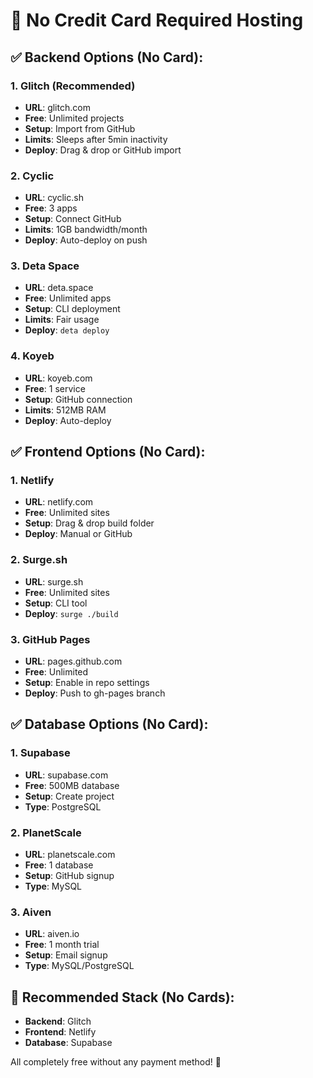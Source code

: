 # 🚀 No Credit Card Required Hosting

## ✅ **Backend Options (No Card):**

### 1. **Glitch** (Recommended)
- **URL**: glitch.com
- **Free**: Unlimited projects
- **Setup**: Import from GitHub
- **Limits**: Sleeps after 5min inactivity
- **Deploy**: Drag & drop or GitHub import

### 2. **Cyclic**
- **URL**: cyclic.sh
- **Free**: 3 apps
- **Setup**: Connect GitHub
- **Limits**: 1GB bandwidth/month
- **Deploy**: Auto-deploy on push

### 3. **Deta Space**
- **URL**: deta.space
- **Free**: Unlimited apps
- **Setup**: CLI deployment
- **Limits**: Fair usage
- **Deploy**: `deta deploy`

### 4. **Koyeb**
- **URL**: koyeb.com
- **Free**: 1 service
- **Setup**: GitHub connection
- **Limits**: 512MB RAM
- **Deploy**: Auto-deploy

## ✅ **Frontend Options (No Card):**

### 1. **Netlify**
- **URL**: netlify.com
- **Free**: Unlimited sites
- **Setup**: Drag & drop build folder
- **Deploy**: Manual or GitHub

### 2. **Surge.sh**
- **URL**: surge.sh
- **Free**: Unlimited sites
- **Setup**: CLI tool
- **Deploy**: `surge ./build`

### 3. **GitHub Pages**
- **URL**: pages.github.com
- **Free**: Unlimited
- **Setup**: Enable in repo settings
- **Deploy**: Push to gh-pages branch

## ✅ **Database Options (No Card):**

### 1. **Supabase**
- **URL**: supabase.com
- **Free**: 500MB database
- **Setup**: Create project
- **Type**: PostgreSQL

### 2. **PlanetScale**
- **URL**: planetscale.com
- **Free**: 1 database
- **Setup**: GitHub signup
- **Type**: MySQL

### 3. **Aiven**
- **URL**: aiven.io
- **Free**: 1 month trial
- **Setup**: Email signup
- **Type**: MySQL/PostgreSQL

## 🎯 **Recommended Stack (No Cards):**
- **Backend**: Glitch
- **Frontend**: Netlify
- **Database**: Supabase

All completely free without any payment method! 🚀
